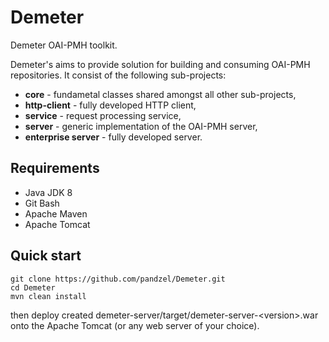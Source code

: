 # Demeter
Demeter OAI-PMH toolkit.

Demeter's aims to provide solution for building and consuming OAI-PMH repositories. It consist of the following sub-projects:

- **core** - fundametal classes shared amongst all other sub-projects,
- **http-client** - fully developed HTTP client,
- **service** - request processing service,
- **server** - generic implementation of the OAI-PMH server,
- **enterprise server** - fully developed server.

## Requirements

- Java JDK 8
- Git Bash
- Apache Maven
- Apache Tomcat

## Quick start
```
git clone https://github.com/pandzel/Demeter.git
cd Demeter
mvn clean install
```
then deploy created demeter-server/target/demeter-server-\<version\>.war onto the Apache Tomcat (or any web server of your choice).

